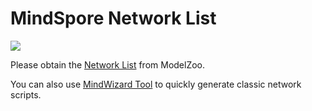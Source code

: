 # MindSpore Network List

<a href="https://gitee.com/mindspore/docs/blob/r1.8/docs/mindspore/source_en/note/network_list_ms.md" target="_blank"><img src="https://mindspore-website.obs.cn-north-4.myhuaweicloud.com/website-images/r1.8/resource/_static/logo_source_en.png"></a>

Please obtain the [Network List](https://gitee.com/mindspore/models/blob/r1.8/README.md#table-of-contents) from ModelZoo.

You can also use [MindWizard Tool](https://gitee.com/mindspore/mindinsight/tree/r1.8/mindinsight/wizard/) to quickly generate classic network scripts.
